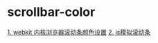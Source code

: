 # scrollbar-color
<a href="http://www.lyblog.net/detail/314.html">1. webkit 内核浏览器滚动条颜色设置</a>
<a href="http://www.cnblogs.com/sky000/archive/2013/02/22/2922122.html">2. js模拟滚动条</a>
 
